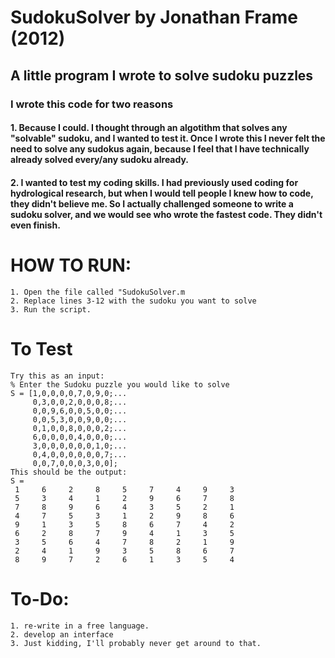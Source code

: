 # SudokuSolver by Jonathan Frame (2012)
## A little program I wrote to solve sudoku puzzles
### I wrote this code for two reasons
#### 1. Because I could. I thought through an algotithm that solves any "solvable" sudoku, and I wanted to test it. Once I wrote this I never felt the need to solve any sudokus again, because I feel that I have technically already solved every/any sudoku already.
#### 2. I wanted to test my coding skills. I had previously used coding for hydrological research, but when I would tell people I knew how to code, they didn't believe me. So I actually challenged someone to write a sudoku solver, and we would see who wrote the fastest code. They didn't even finish.
# HOW TO RUN:
    1. Open the file called "SudokuSolver.m
    2. Replace lines 3-12 with the sudoku you want to solve
    3. Run the script.
# To Test
    Try this as an input:
    % Enter the Sudoku puzzle you would like to solve
    S = [1,0,0,0,0,7,0,9,0;...
         0,3,0,0,2,0,0,0,8;...
         0,0,9,6,0,0,5,0,0;...
         0,0,5,3,0,0,9,0,0;...
         0,1,0,0,8,0,0,0,2;...
         6,0,0,0,0,4,0,0,0;...
         3,0,0,0,0,0,0,1,0;...
         0,4,0,0,0,0,0,0,7;...
         0,0,7,0,0,0,3,0,0];
    This should be the output:
    S =
     1     6     2     8     5     7     4     9     3
     5     3     4     1     2     9     6     7     8
     7     8     9     6     4     3     5     2     1
     4     7     5     3     1     2     9     8     6
     9     1     3     5     8     6     7     4     2
     6     2     8     7     9     4     1     3     5
     3     5     6     4     7     8     2     1     9
     2     4     1     9     3     5     8     6     7
     8     9     7     2     6     1     3     5     4
# To-Do:
    1. re-write in a free language.
    2. develop an interface
    3. Just kidding, I'll probably never get around to that.
